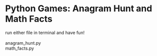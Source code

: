 # Python Games: Anagram Hunt and Math Facts

run either file in terminal and have fun!
<br><br>
anagram_hunt.py
<br>
math_facts.py
